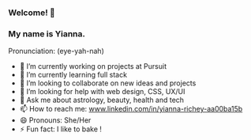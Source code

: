 ### Welcome! 👋

### My name is Yianna.   
Pronunciation: (eye-yah-nah) 


- 🔭 I’m currently working on projects at Pursuit
- 🌱 I’m currently learning full stack 
- 👯 I’m looking to collaborate on new ideas and projects
- 🤔 I’m looking for help with web design, CSS, UX/UI
- 💬 Ask me about astrology, beauty, health and tech
- 📫 How to reach me: www.linkedin.com/in/yianna-richey-aa00ba15b
- 😄 Pronouns: She/Her
- ⚡ Fun fact: I like to bake !
